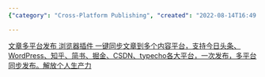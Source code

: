 ```yaml
---
{"category": "Cross-Platform Publishing", "created": "2022-08-14T16:49:02.991Z", "date": "2022-08-14 16:49:02", "description": "Discover how to automatically post your content on various platforms like Toutiao, WordPress, Zhihu, Jiathisay, Juejin, CSDN, and Typecho with just one click. Boost your personal productivity by syncing effortlessly across multiple content platforms.", "modified": "2022-08-18T07:48:16.618Z", "tags": ["auto post", "auto publishing", "bot", "media manage", "pyjom", "stub"], "title": "自动内容发布 多平台发布 管理多个自媒体平台 automatic content posting in multiple platforms"}

---
```


[文章多平台发布 浏览器插件 一键同步文章到多个内容平台，支持今日头条、WordPress、知乎、简书、掘金、CSDN、typecho各大平台，一次发布，多平台同步发布。解放个人生产力](https://github.com/wechatsync/Wechatsync)
